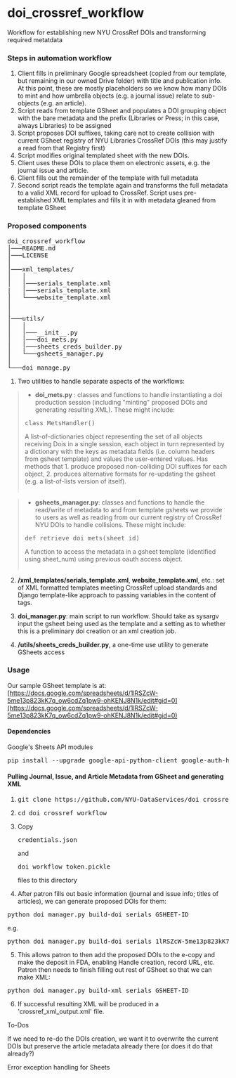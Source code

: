 # doi_crossref_workflow
Workflow for establishing new NYU CrossRef DOIs and transforming required metatdata

### Steps in automation workflow

 1. Client fills in preliminary Google spreadsheet (copied from our template, but remaining in our owned Drive folder)  with title and publication info. At this point, these are mostly placeholders so we know how many DOIs to mint and how umbrella objects (e.g. a journal issue) relate to sub-objects (e.g. an article).
 2. Script reads from template GSheet and populates a DOI grouping object with the bare metadata and the prefix (Libraries or Press; in this case, always Libraries) to be assigned 
 3. Script proposes DOI suffixes, taking care not to create collision with current GSheet registry of NYU Libraries CrossRef DOIs (this may justify a read from that Registry first)
 4. Script modifies original templated sheet with the new DOIs.
 5. Client uses these DOIs to place them on electronic assets, e.g. the journal issue and article.
 6. Client fills out the remainder of the template with full metadata
 7. Second script reads the template again and transforms the full metadata to a valid XML record for upload to CrossRef. Script uses pre-established XML templates and fills it in with metadata gleaned from template GSheet

### Proposed components

<pre>
doi_crossref_workflow
│───README.md
│───LICENSE    
│
│───xml_templates/
│   │  
│   │───serials_template.xml
|   │───serials_template.xml
│   └───website_template.xml
│   
│   
│───utils/
│   │
│   │───__init__.py   
│   │───doi_mets.py
│   │───sheets_creds_builder.py
│   └───gsheets_manager.py
│
└───doi_manage.py
</pre>


 1. Two utilities to handle separate aspects of the workflows:
 
> 	- **doi_mets.py** : classes and functions to handle instantiating a doi production session (including "minting" proposed DOIs and generating resulting XML). These might include:
><pre>class MetsHandler()</pre>
>A list-of-dictionaries object representing the set of all  objects receiving Dois in a single session, each object in turn represented by a dictionary with the keys as metadata fields (i.e. column headers from gsheet template) and values the user-entered values. Has methods that 1. produce proposed non-colliding DOI suffixes for each object, 2. produces alternative formats for re-updating the gsheet (e.g. a list-of-lists version of itself).<br/><br/>
 	
>	- **gsheets_manager.py**: classes and functions to handle the read/write of metadata to and from template gsheets we provide to users as well as reading from our current registry of CrossRef NYU DOIs to handle collisions. These might include:
><pre>def retrieve_doi_mets(sheet_id)</pre>
>A function to access the metadata in a gsheet template (identified using sheet_num) using previous oauth access object. <br/><br/>
 	 	
 2. **/xml_templates/serials_template.xml**, **website_template.xml**, etc.: set of XML formatted templates meeting CrossRef upload standards and Django template-like approach to passing variables in the content of tags.

 3. **doi_manager.py**: main script to run workflow. Should take as sysargv input the gsheet being used as the template and a setting as to whether this is a preliminary doi creation or an xml creation job.

 4. **/utils/sheets_creds_builder.py**, a one-time use utility to generate GSheets access

### Usage

Our sample GSheet template is at: [https://docs.google.com/spreadsheets/d/1lRSZcW-5me13p823kK7q_ow6cdZq1pw9-ohKENJ8N1k/edit#gid=0](https://docs.google.com/spreadsheets/d/1lRSZcW-5me13p823kK7q_ow6cdZq1pw9-ohKENJ8N1k/edit#gid=0)

#### Dependencies

Google's Sheets API modules

<pre>pip install --upgrade google-api-python-client google-auth-httplib2 google-auth-oauthlib</pre>

#### Pulling Journal, Issue, and Article Metadata from GSheet and generating XML

1. <pre>git clone https://github.com/NYU-DataServices/doi_crossref_workflow.git</pre>

2. <pre>cd doi_crossref_workflow</pre>

3. Copy <pre>credentials.json</pre> and <pre>doi_workflow_token.pickle</pre> files to this directory

4. After patron fills out basic information (journal and issue info; titles of articles), we can generate proposed DOIs for them:

<pre>python doi_manager.py build-doi serials GSHEET-ID</pre>

e.g.

<pre>python doi_manager.py build-doi serials 1lRSZcW-5me13p823kK7q_ow6cdZq1pw9-ohKENJ8N1k</pre>

5. This allows patron to then add the proposed DOIs to the e-copy and make the deposit in FDA, enabling Handle creation, record URL, etc. Patron then needs to finish filling out rest of GSheet so that we can make XML:

<pre>python doi_manager.py build-xml serials GSHEET-ID</pre>

6. If successful resulting XML will be produced in a 'crossref_xml_output.xml' file.

To-Dos

If we need to re-do the DOIs creation, we want it to overwrite the current DOIs but preserve the article metadata already there
(or does it do that already?)

Error exception handling for Sheets 